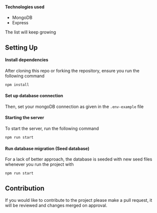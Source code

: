 #### Technologies used

- MongoDB
- Express

The list will keep growing

## Setting Up

#### Install dependencies

After cloning this repo or forking the repository, ensure you run the following command

```bash
npm install
```

#### Set up database connection

Then, set your mongoDB connection as given in the `.env-example` file

#### Starting the server

To start the server, run the following command

```bash
npm run start
```

#### Run database migration (Seed database)

For a lack of better approach, the database is seeded with new seed files whenever you run the project with

```bash
npm run start
```

## Contribution

If you would like to contribute to the project please make a pull request, it will be reviewed and changes merged on approval.
